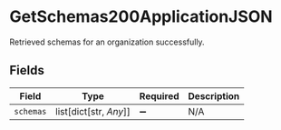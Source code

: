 # GetSchemas200ApplicationJSON

Retrieved schemas for an organization successfully.


## Fields

| Field                  | Type                   | Required               | Description            |
| ---------------------- | ---------------------- | ---------------------- | ---------------------- |
| `schemas`              | list[dict[str, *Any*]] | :heavy_minus_sign:     | N/A                    |
